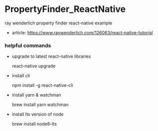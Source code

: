 # PropertyFinder_ReactNative
ray wenderlich property finder react-native example

* article: https://www.raywenderlich.com/126063/react-native-tutorial

### helpful commands

* upgrade to latest react-native libraries

    react-native upgrade
    
* install cli

    npm install -g react-native-cli
    
* install yarn & watchman

    brew install yarn watchman

* install lts version of node

    brew install node6-lts
    
